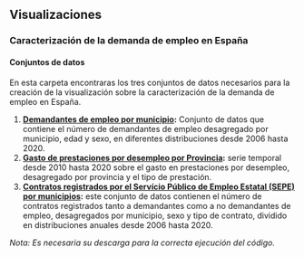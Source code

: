 ## Visualizaciones

### Caracterización de la demanda de empleo en España 
#### Conjuntos de datos

En esta carpeta encontraras los tres conjuntos de datos necesarios para la creación de la visualización sobre la caracterización de la demanda de empleo en España. 

1. **[Demandantes de empleo por municipio](http://datos.gob.es/es/catalogo/ea0021425-demandantes-de-empleo-por-municipios):** Conjunto de datos que contiene el número de demandantes de empleo desagregado por municipio, edad y sexo, en diferentes distribuciones desde 2006 hasta 2020.
2.  **[Gasto de prestaciones por desempleo por Provincia](http://datos.gob.es/es/catalogo/ea0021425-gasto-en-prestaciones):** serie temporal desde 2010 hasta 2020 sobre el gasto en prestaciones por desempleo, desagregado por provincia y el tipo de prestación.
3.  **[Contratos registrados por el Servício Público de Empleo Estatal (SEPE) por municipios](http://datos.gob.es/es/catalogo/ea0021425-contratos-por-municipios):**  este conjunto de datos contienen el número de contratos registrados tanto a demandantes como a no demandantes de empleo, desagregados por municipio, sexo y tipo de contrato, dividido en distribuciones anuales desde 2006 hasta 2020.

*Nota: Es necesaria su descarga para la correcta ejecución del código.​*
